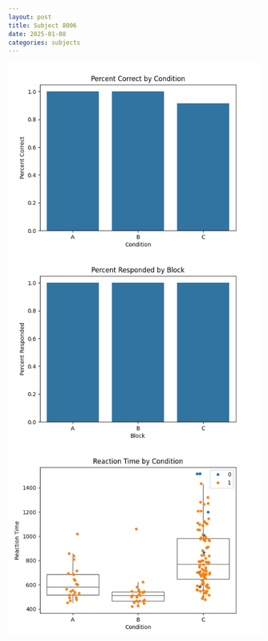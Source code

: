 ```yaml
---
layout: post
title: Subject 8006
date: 2025-01-08
categories: subjects
---
```


![](data/8006/run-14/8006_ATS_percent_correct.png)
![](data/8006/run-14/8006_ATS_percent_responded.png)
![](data/8006/run-14/8006_ATS_rt.png)
